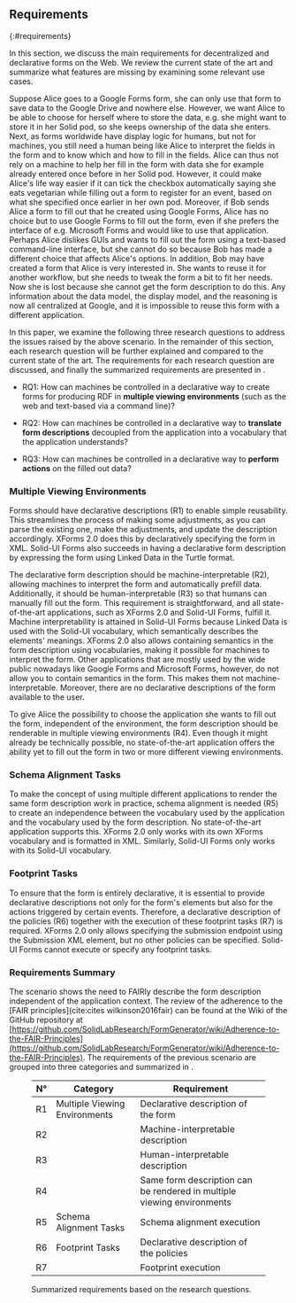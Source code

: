 ## Requirements
{:#requirements}

In this section, we discuss the main requirements for decentralized and declarative forms on the Web.
We review the current state of the art and summarize what features are missing by examining some relevant use cases.

Suppose Alice goes to a Google Forms form, she can only use that form to save data to the Google Drive and nowhere else.
However, we want Alice to be able to choose for herself where to store the data, e.g. she might want to store it in her Solid pod, so she keeps ownership of the data she enters.
Next, as forms worldwide have display logic for humans, but not for machines, you still need a human being like Alice to interpret the fields in the form and to know which and how to fill in the fields.
Alice can thus not rely on a machine to help her fill in the form with data she for example already entered once before in her Solid pod.
However, it could make Alice's life way easier if it can tick the checkbox automatically saying she eats vegetarian while filling out a form to register for an event, based on what she specified once earlier in her own pod.
Moreover, if Bob sends Alice a form to fill out that he created using Google Forms, Alice has no choice but to use Google Forms to fill out the form, even if she prefers the interface of e.g. Microsoft Forms and would like to use that application. Perhaps Alice dislikes GUIs and wants to fill out the form using a text-based command-line interface, but she cannot do so because Bob has made a different choice that affects Alice's options.
In addition, Bob may have created a form that Alice is very interested in.
She wants to reuse it for another workflow, but she needs to tweak the form a bit to fit her needs.
Now she is lost because she cannot get the form description to do this.
Any information about the data model, the display model, and the reasoning is now all centralized at Google, and it is impossible to reuse this form with a different application.

In this paper, we examine the following three research questions to address the issues raised by the above scenario.
In the remainder of this section, each research question will be further explained and compared to the current state of the art.
The requirements for each research question are discussed, and finally the summarized requirements are presented in [](#requirements-table).

- RQ1: How can machines be controlled in a declarative way to create forms for producing RDF in **multiple viewing environments** (such as the web and text-based via a command line)?

- RQ2: How can machines be controlled in a declarative way to **translate form descriptions** decoupled from the application into a vocabulary that the application understands?

- RQ3: How can machines be controlled in a declarative way to **perform actions** on the filled out data?


### Multiple Viewing Environments

Forms should have declarative descriptions (R1) to enable simple reusability.
This streamlines the process of making some adjustments, as you can parse the existing one, make the adjustments, and update the description accordingly.
XForms 2.0 does this by declaratively specifying the form in XML.
Solid-UI Forms also succeeds in having a declarative form description by expressing the form using Linked Data in the Turtle format.

The declarative form description should be machine-interpretable (R2), allowing machines to interpret the form and automatically prefill data. 
Additionally, it should be human-interpretable (R3) so that humans can manually fill out the form.
This requirement is straightforward, and all state-of-the-art applications, such as XForms 2.0 and Solid-UI Forms, fulfill it.
Machine interpretability is attained in Solid-UI Forms because Linked Data is used with the Solid-UI vocabulary, which semantically describes the elements' meanings.
XForms 2.0 also allows containing semantics in the form description using vocabularies, making it possible for machines to interpret the form.
Other applications that are mostly used by the wide public nowadays like Google Forms and Microsoft Forms, however, do not allow you to contain semantics in the form. This makes them not machine-interpretable.
Moreover, there are no declarative descriptions of the form available to the user.

To give Alice the possibility to choose the application she wants to fill out the form, independent of the environment, the form description should be renderable in multiple viewing environments (R4).
Even though it might already be technically possible, no state-of-the-art application offers the ability yet to fill out the form in two or more different viewing environments.


### Schema Alignment Tasks

To make the concept of using multiple different applications to render the same form description work in practice, schema alignment is needed (R5) to create an independence between the vocabulary used by the application and the vocabulary used by the form description.
No state-of-the-art application supports this. XForms 2.0 only works with its own XForms vocabulary and is formatted in XML.
Similarly, Solid-UI Forms only works with its Solid-UI vocabulary.


### Footprint Tasks

To ensure that the form is entirely declarative, it is essential to provide declarative descriptions not only for the form's elements but also for the actions triggered by certain events.
Therefore, a declarative description of the policies (R6) together with the execution of these footprint tasks (R7) is required.
XForms 2.0 only allows specifying the submission endpoint using the Submission XML element, but no other policies can be specified.
Solid-UI Forms cannot execute or specify any footprint tasks.


### Requirements Summary

The scenario shows the need to FAIRly describe the form description independent of the application context.
The review of the adherence to the [FAIR principles](cite:cites wilkinson2016fair) can be found at the Wiki of the GitHub repository at [https://github.com/SolidLabResearch/FormGenerator/wiki/Adherence-to-the-FAIR-Principles](https://github.com/SolidLabResearch/FormGenerator/wiki/Adherence-to-the-FAIR-Principles).
The requirements of the previous scenario are grouped into three categories and summarized in [](#requirements-table).


<figure id="requirements-table" class="table" markdown="1">

| N° | Category                       | Requirement                                                            |
|----|--------------------------------|------------------------------------------------------------------------|
| R1 | Multiple Viewing Environments  | Declarative description of the form                                    |
| R2 |                                | Machine-interpretable description                                      |
| R3 |                                | Human-interpretable description                                        |
| R4 |                                | Same form description can be rendered in multiple viewing environments |
| R5 | Schema Alignment Tasks         | Schema alignment execution                                             |
| R6 | Footprint Tasks                | Declarative description of the policies                                |
| R7 |                                | Footprint execution                                                    |

<figcaption markdown="block">
Summarized requirements based on the research questions.
</figcaption>
</figure>